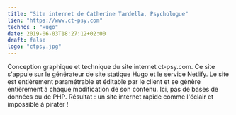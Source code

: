 ```yaml
---
title: "Site internet de Catherine Tardella, Psychologue"
lien: "https://www.ct-psy.com"
technos : "Hugo"
date: 2019-06-03T18:27:12+02:00
draft: false
logo: "ctpsy.jpg"
---
```

Conception graphique et technique du site internet ct-psy.com. Ce site s'appuie sur le générateur de site statique Hugo et le service Netlify. Le site est entièrement paramétrable et éditable par le client et se génère entièrement à chaque modification de son contenu. Ici, pas de bases de données ou de PHP. Résultat : un site internet rapide comme l'éclair et impossible à pirater !
